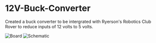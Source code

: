 # 12V-Buck-Converter
Created a buck converter to be intergrated with Ryerson's Robotics Club Rover to reduce inputs of 12 volts to 5 volts.

![Board](https://user-images.githubusercontent.com/68084112/117607711-9450d400-b12a-11eb-9101-dafc61ece657.png)
![Schematic](https://user-images.githubusercontent.com/68084112/117607713-9450d400-b12a-11eb-8fdf-55f4e3232f6b.png)

